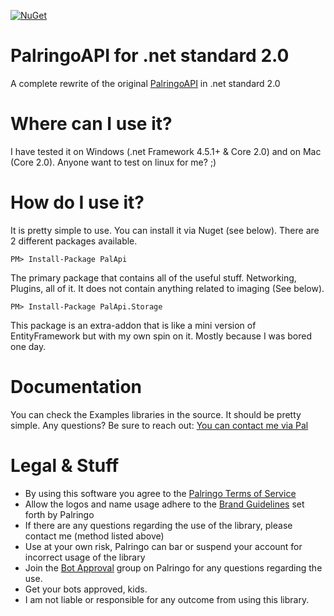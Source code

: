 [![NuGet](https://img.shields.io/nuget/dt/PalApi.svg?style=for-the-badge)](https://www.nuget.org/packages/PalApi/)

# PalringoAPI for .net standard 2.0
A complete rewrite of the original [PalringoAPI](https://github.com/calico-crusade/PalringoApi) in .net standard 2.0

# Where can I use it?
I have tested it on Windows (.net Framework 4.5.1+ & Core 2.0) and on Mac (Core 2.0). Anyone want to test on linux for me? ;)

# How do I use it?
It is pretty simple to use. You can install it via Nuget (see below). There are 2 different packages available.

```
PM> Install-Package PalApi
```
The primary package that contains all of the useful stuff. Networking, Plugins, all of it. It does not contain anything related to imaging (See below).

```
PM> Install-Package PalApi.Storage
```
This package is an extra-addon that is like a mini version of EntityFramework but with my own spin on it. Mostly because I was bored one day.

# Documentation
You can check the Examples libraries in the source. It should be pretty simple. Any questions? Be sure to reach out: [You can contact me via Pal](http://chat.palringo.com/u/43681734)

# Legal & Stuff
* By using this software you agree to the [Palringo Terms of Service](https://palringo.com/en/us/terms-and-conditions)
* Allow the logos and name usage adhere to the [Brand Guidelines](https://www.palringo.com/en/gb/brand-guidelines) set forth by Palringo
* If there are any questions regarding the use of the library, please contact me (method listed above)
* Use at your own risk, Palringo can bar or suspend your account for incorrect usage of the library
* Join the [Bot Approval](https://chat.palringo.com/bot+approval) group on Palringo for any questions regarding the use.
* Get your bots approved, kids.
* I am not liable or responsible for any outcome from using this library.
